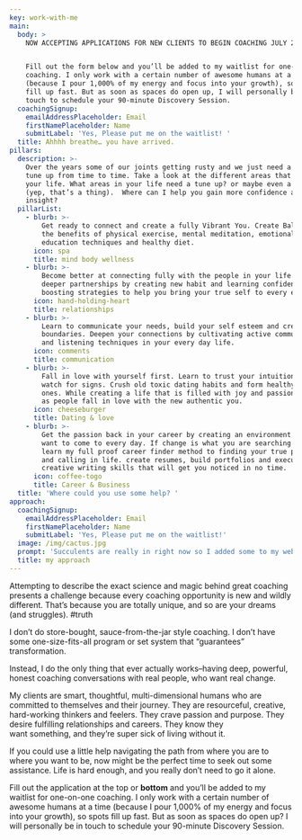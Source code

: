 ```yaml
---
key: work-with-me
main:
  body: >
    NOW ACCEPTING APPLICATIONS FOR NEW CLIENTS TO BEGIN COACHING JULY 2019. 


    Fill out the form below and you’ll be added to my waitlist for one-on-one
    coaching. I only work with a certain number of awesome humans at a time
    (because I pour 1,000% of my energy and focus into your growth), so spots
    fill up fast. But as soon as spaces do open up, I will personally be in
    touch to schedule your 90-minute Discovery Session.
  coachingSignup:
    emailAddressPlaceholder: Email
    firstNamePlaceholder: Name
    submitLabel: 'Yes, Please put me on the waitlist! '
  title: Ahhhh breathe… you have arrived.
pillars:
  description: >-
    Over the years some of our joints getting rusty and we just need a little
    tune up from time to time. Take a look at the different areas that make up
    your life. What areas in your life need a tune up? or maybe even a tune down
    (yep, that’s a thing).  Where can I help you gain more confidence and
    insight?
  pillarList:
    - blurb: >-
        Get ready to connect and create a fully Vibrant You. Create Balance with
        the benefits of physical exercise, mental meditation, emotional
        education techniques and healthy diet.
      icon: spa
      title: mind body wellness
    - blurb: >-
        Become better at connecting fully with the people in your life. Grow
        deeper partnerships by creating new habit and learning confidence
        boosting strategies to help you bring your true self to every encounter.
      icon: hand-holding-heart
      title: relationships
    - blurb: >-
        Learn to communicate your needs, build your self esteem and create
        boundaries. Deepen your connections by cultivating active communication
        and listening techniques in your every day life.
      icon: comments
      title: communication
    - blurb: >-
        Fall in love with yourself first. Learn to trust your intuition and
        watch for signs. Crush old toxic dating habits and form healthy new
        ones. While creating a life that is filled with joy and passion, watch
        as people fall in love with the new authentic you.
      icon: cheeseburger
      title: Dating & love
    - blurb: >-
        Get the passion back in your career by creating an environment that you
        want to come to every day. If change is what you are searching for,
        learn my full proof career finder method to finding your true passion
        and calling in life. create resumes, build portfolios and execute
        creative writing skills that will get you noticed in no time.
      icon: coffee-togo
      title: Career & Business
  title: 'Where could you use some help? '
approach:
  coachingSignup:
    emailAddressPlaceholder: Email
    firstNamePlaceholder: Name
    submitLabel: 'Yes, Please put me on the waitlist!'
  image: /img/cactus.jpg
  prompt: 'Succulents are really in right now so I added some to my website. '
  title: my approach
---
```

Attempting to describe the exact science and magic behind great coaching presents a challenge because every coaching opportunity is new and wildly different. That’s because you are totally unique, and so are your dreams (and struggles). #truth

I don’t do store-bought, sauce-from-the-jar style coaching. I don’t have some one-size-fits-all program or set system that “guarantees” transformation.

Instead, I do the only thing that ever actually works–having deep, powerful, honest coaching conversations with real people, who want real change.

My clients are smart, thoughtful, multi-dimensional humans who are committed to themselves and their journey. They are resourceful, creative, hard-working thinkers and feelers. They crave passion and purpose. They desire fulfilling relationships and careers. They know they want something, and they’re super sick of living without it.

If you could use a little help navigating the path from where you are to where you want to be, now might be the perfect time to seek out some assistance. Life is hard enough, and you really don’t need to go it alone.

Fill out the application at the top or **bottom** and you’ll be added to my waitlist for one-on-one coaching. I only work with a certain number of awesome humans at a time (because I pour 1,000% of my energy and focus into your growth), so spots fill up fast. But as soon as spaces do open up? I will personally be in touch to schedule your 90-minute Discovery Session.
